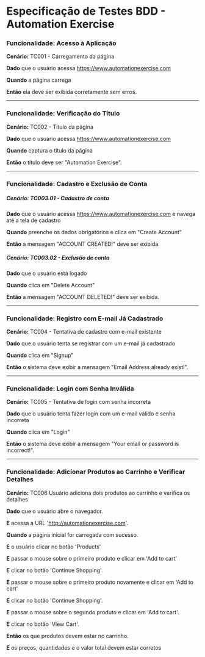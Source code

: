 
# Especificação de Testes BDD - Automation Exercise

### **Funcionalidade:** Acesso à Aplicação
**Cenário:** TC001 - Carregamento da página

**Dado** que o usuário acessa https://www.automationexercise.com

**Quando** a página carrega

**Então** ela deve ser exibida corretamente sem erros.

---

### **Funcionalidade:** Verificação do Título
**Cenário:** TC002 - Título da página

**Dado** que o usuário acessa https://www.automationexercise.com

**Quando** captura o título da página

**Então** o título deve ser "Automation Exercise".

---

### **Funcionalidade:** Cadastro e Exclusão de Conta
##### **Cenário:** TC003.01 - Cadastro de conta

**Dado** que o usuário acessa https://www.automationexercise.com e navega até a tela de cadastro

**Quando** preenche os dados obrigatórios e clica em "Create Account"

**Então** a mensagem "ACCOUNT CREATED!" deve ser exibida.

##### **Cenário:** TC003.02 - Exclusão de conta

**Dado** que o usuário está logado

**Quando** clica em "Delete Account"

**Então** a mensagem "ACCOUNT DELETED!" deve ser exibida.

---

### **Funcionalidade:** Registro com E-mail Já Cadastrado
**Cenário:** TC004 - Tentativa de cadastro com e-mail existente

**Dado** que o usuário tenta se registrar com um e-mail já cadastrado

**Quando** clica em "Signup"

**Então** o sistema deve exibir a mensagem "Email Address already exist!".

---

### **Funcionalidade:** Login com Senha Inválida
**Cenário:** TC005 - Tentativa de login com senha incorreta

**Dado** que o usuário tenta fazer login com um e-mail válido e senha incorreta

**Quando** clica em "Login"

**Então** o sistema deve exibir a mensagem "Your email or password is incorrect!".

---

### **Funcionalidade:** Adicionar Produtos ao Carrinho e Verificar Detalhes

**Cenário:** TC006 Usuário adiciona dois produtos ao carrinho e verifica os detalhes
    
**Dado** que o usuário abre o navegador.  

**E** acessa a URL 'http://automationexercise.com'.

**Quando** a página inicial for carregada com sucesso.  

**E** o usuário clicar no botão 'Products'  

**E** passar o mouse sobre o primeiro produto e clicar em 'Add to cart'  

**E** clicar no botão 'Continue Shopping'.  

**E** passar o mouse sobre o primeiro produto novamente e clicar em 'Add to cart'  

**E** clicar no botão 'Continue Shopping'.

**E** passar o mouse sobre o segundo produto e clicar em 'Add to cart'.  

**E** clicar no botão 'View Cart'.  

**Então** os que produtos devem estar no carrinho.  

**E** os preços, quantidades e o valor total devem estar corretos





